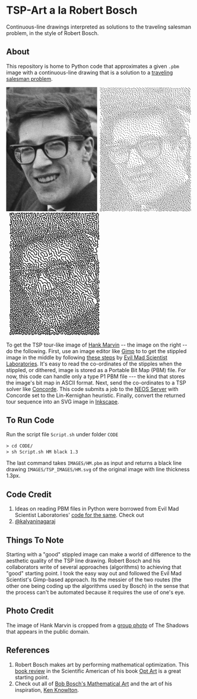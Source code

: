# TSP-Art a la Robert Bosch
Continuous-line drawings interpreted as solutions to the traveling salesman problem, in the style of Robert Bosch. 

## About
This repository is home to Python code that approximates a given `.pbm` image with a continuous-line drawing that is a solution to a [traveling salesman problem](https://en.wikipedia.org/wiki/Travelling_salesman_problem). 

<a href="https://github.com/kalyaninagaraj/TSP-Art/blob/main/IMAGES/HM.jpg"><img src="IMAGES/HM.jpg?raw=true" width="245px"></a>&nbsp;&nbsp;<a href="https://github.com/kalyaninagaraj/TSP-Art/blob/main/IMAGES/HMpbm.jpg"><img src="IMAGES/HMpbm.jpg?raw=true" width="245px"></a>&nbsp;&nbsp;<a href="https://github.com/kalyaninagaraj/TSP-Art/blob/main/IMAGES/TSP_IMAGES/HM.svg"><img src="IMAGES/TSP_IMAGES/HM.svg?raw=true" width="245px"></a>

To get the TSP tour-like image of [Hank Marvin](https://en.wikipedia.org/wiki/Hank_Marvin) -- the image on the right -- do the following. First, use an image editor like [Gimp](https://www.gimp.org/) to to get the stippled image in the middle by following [these steps](https://wiki.evilmadscientist.com/Producing_a_stippled_image_with_Gimp) by [Evil Mad Scientist Laboratories](https://www.evilmadscientist.com/). It's easy to read the co-ordinates of the stipples when the stippled, or dithered, image is stored as a Portable Bit Map (PBM) file. For now, this code can handle only a type P1 PBM file --- the kind that stores the image's bit map in ASCII format. Next, send the co-ordinates to a TSP solver like [Concorde](https://www.math.uwaterloo.ca/tsp/concorde.html). This code submits a job to the [NEOS Server](https://neos-server.org/neos/) with Concorde set to the Lin-Kernighan heuristic. Finally, convert the returned tour sequence into an SVG image in [Inkscape](https://inkscape.org/).  

## To Run Code
Run the script file `Script.sh` under folder `CODE`
```
> cd CODE/
> sh Script.sh HM black 1.3
```
The last command takes `IMAGES/HM.pbm` as input and returns a black line drawing `IMAGES/TSP_IMAGES/HM.svg` of the original image with line thickness 1.3px. 

## Code Credit
1. Ideas on reading PBM files in Python were borrowed from Evil Mad Scientist Laboratories' [code for the same](https://github.com/evil-mad/EggBot/tree/master/other/TSP-stipple/tsp_art_tools). Check out 
2. [@kalyaninagaraj](https://github.com/kalyaninagaraj) 

## Things To Note
Starting with a "good" stippled image can make a world of difference to the aesthetic quality of the TSP line drawing. Robert Bosch and his collaborators write of several approaches (algorithms) to achieving that "good" starting point. I took the easy way out and followed the Evil Mad Scientist's Gimp-based approach. Its the messier of the two routes (the other one being coding up the algorithms used by Bosch) in the sense that the process can't be automated because it requires the use of one's eye. 

## Photo Credit
The image of Hank Marvin is cropped from a [group photo](https://commons.wikimedia.org/wiki/File:Cliff_Richard_aankomst_met_zijn_Shadows,_Bestanddeelnr_913-7397.jpg) of The Shadows that appears in the public domain. 

## References
1.  Robert Bosch makes art by performing mathematical optimization. This [book review](https://blogs.scientificamerican.com/roots-of-unity/the-mathematics-of-opt-art/) in the Scientific American of his book [Opt Art](https://press.princeton.edu/books/hardcover/9780691164069/opt-art) is a great starting point. 
2. Check out all of [Bob Bosch's Mathematical Art](http://www.dominoartwork.com/) and the art of his inspiration, [Ken Knowlton](http://www.kenknowlton.com/). 
